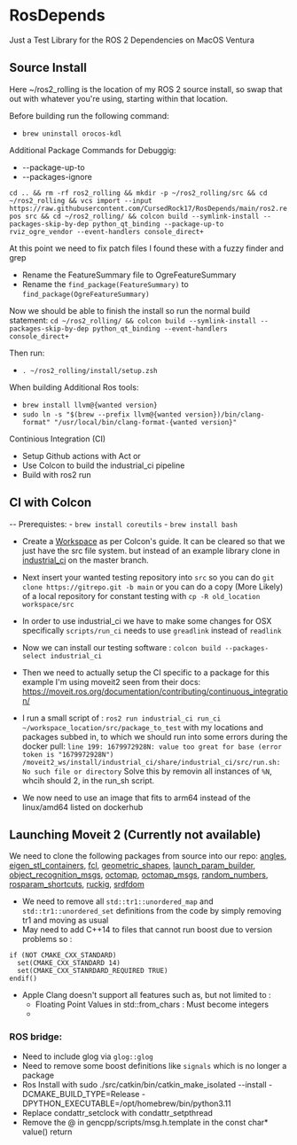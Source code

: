# RosDepends
Just a Test Library for the ROS 2 Dependencies on MacOS Ventura

## Source Install

Here ~/ros2_rolling is the location of my ROS 2 source install, so swap that out with whatever you're using, starting within that location.

Before building run the following command:
  - `brew uninstall orocos-kdl`
  
Additional Package Commands for Debuggig:
  - --package-up-to
  - --packages-ignore

`cd .. && rm -rf ros2_rolling && mkdir -p ~/ros2_rolling/src && cd ~/ros2_rolling && vcs import --input https://raw.githubusercontent.com/CursedRock17/RosDepends/main/ros2.repos src && cd ~/ros2_rolling/ && colcon build --symlink-install --packages-skip-by-dep python_qt_binding --package-up-to rviz_ogre_vendor --event-handlers console_direct+`

At this point we need to fix patch files I found these with a fuzzy finder and grep
- Rename the FeatureSummary file to OgreFeatureSummary
- Rename the `find_package(FeatureSummary)` to `find_package(OgreFeatureSummary)`

Now we should be able to finish the install so run the normal build statement:
`cd ~/ros2_rolling/ && colcon build --symlink-install --packages-skip-by-dep python_qt_binding --event-handlers console_direct+`

Then run:
  - `. ~/ros2_rolling/install/setup.zsh`

When building Additional Ros tools:
 - `brew install llvm@{wanted version}`
 - `sudo ln -s "$(brew --prefix llvm@{wanted version})/bin/clang-format" "/usr/local/bin/clang-format-{wanted version}"`

Continious Integration (CI)
 - Setup Github actions with Act
 or
 - Use Colcon to build the industrial_ci pipeline
 - Build with ros2 run
 
 ## CI with Colcon
 
 -- Prerequistes:
     - `brew install coreutils`
     - `brew install bash`
 
 - Create a [Workspace](https://docs.ros.org/en/humble/Tutorials/Beginner-Client-Libraries/Colcon-Tutorial.html) as per Colcon's guide. It can be cleared so that we just have the src file system. but instead of an example library clone in [industrial_ci](https://github.com/ros-industrial/industrial_ci) on the master branch.
 - Next insert your wanted testing repository into `src` so you can do `git clone https://gitrepo.git -b main` or you can do a copy (More Likely) of a local repository for constant testing with `cp -R old_location workspace/src`
 - In order to use industrial_ci we have to make some changes for OSX specifically `scripts/run_ci` needs to use `greadlink` instead of `readlink`
 - Now we can install our testing software : `colcon build --packages-select industrial_ci`
 - Then we need to actually setup the CI specific to a package for this example I'm using moveit2 seen from their docs: https://moveit.ros.org/documentation/contributing/continuous_integration/
 
 - I run a small script of : `ros2 run industrial_ci run_ci ~/workspace_location/src/package_to_test` with my locations and packages subbed in, to which we should run into some errors during the docker pull:
 `line 199: 1679972928N: value too great for base (error token is "1679972928N")`
 `/moveit2_ws/install/industrial_ci/share/industrial_ci/src/run.sh: No such file or directory` Solve this by removin all instances of `%N`, whcih should 2, in the run_sh script.
 
- We now need to use an image that fits to arm64 instead of the linux/amd64 listed on dockerhub
 
## Launching Moveit 2 (Currently not available)
  We need to clone the following packages from source into our repo:
  [angles](https://github.com/ros/angles), [eigen_stl_containers](https://github.com/ros/eigen_stl_containers), [fcl](https://github.com/flexible-collision-library/fcl), [geometric_shapes](https://github.com/ros-planning/geometric_shapes), [launch_param_builder](https://github.com/PickNikRobotics/launch_param_builder), [object_recognition_msgs](https://github.com/wg-perception/object_recognition_msgs), [octomap](https://github.com/OctoMap/octomap), [octomap_msgs](https://github.com/OctoMap/octomap_msgs), [random_numbers](https://github.com/roshttps://github.com/OctoMap/octomap_msgsplanning/random_numbers), [rosparam_shortcuts](https://github.com/PickNikRobotics/rosparam_shortcuts), [ruckig](https://github.com/pantor/ruckig), [srdfdom](https://github.com/ros-planning/srdfdom)
  
  - We need to remove all `std::tr1::unordered_map` and `std::tr1::unordered_set` definitions from the code by simply removing tr1 and moving as usual
  - May need to add C++14 to files that cannot run boost due to version problems so :
  ```
  if (NOT CMAKE_CXX_STANDARD)
    set(CMAKE_CXX_STANDARD 14)
    set(CMAKE_CXX_STANRDARD_REQUIRED TRUE)
  endif()
  ```
  - Apple Clang doesn't support all features such as, but not limited to :
      - Floating Point Values in std::from_chars : Must become integers
      - 
  
  ### ROS bridge:
  - Need to include glog via `glog::glog`
  - Need to remove some boost definitions like `signals` which is no longer a package
  - Ros Install with sudo  ./src/catkin/bin/catkin_make_isolated --install -DCMAKE_BUILD_TYPE=Release -DPYTHON_EXECUTABLE=/opt/homebrew/bin/python3.11
  - Replace condattr_setclock with condattr_setpthread
  - Remove the @ in gencpp/scripts/msg.h.template in the const char* value() return 
  
